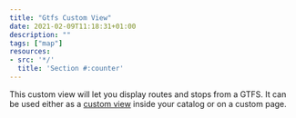 ```yaml
---
title: "Gtfs Custom View"
date: 2021-02-09T11:18:31+01:00
description: ""
tags: ["map"]
resources:
- src: '*/'
  title: 'Section #:counter'
---
```


This custom view will let you display routes and stops from a GTFS. It can be used either as a [custom view](https://help.opendatasoft.com/platform/en/publishing_data/07_configuring_visualizations/06_configuring_custom_view/custom.html#configuring-the-custom-view) inside your catalog or on a custom page.
